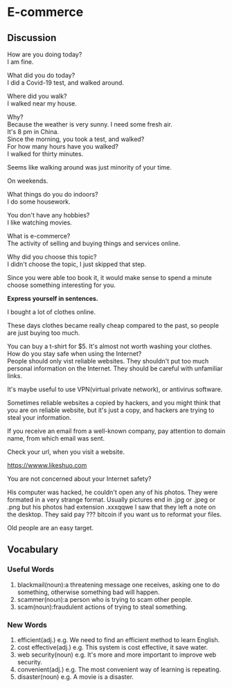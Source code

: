 # E-commerce
## Discussion
How are you doing today?  
I am fine.  

What did you do today?  
I did a Covid-19 test, and walked around.   

Where did you walk?  
I walked near my house.  

Why?  
Because the weather is very sunny. I need some fresh air.   
It's 8 pm in China.  
Since the morning, you took a test, and walked?  
For how many hours have you walked?  
I walked for thirty minutes.  

Seems like walking around was just minority of your time.  

On weekends.  

What things do you do indoors?  
I do some housework.  

You don't have any hobbies?  
I like watching movies.  

What is e-commerce?  
The activity of selling and buying things and services online.  

Why did you choose this topic?  
I didn't choose the topic, I just skipped that step.  

Since you were able too book it, it would make sense to spend a minute choose something interesting for you.  

**Express yourself in sentences.**

I bought a lot of clothes online.  

These days clothes became really cheap compared to the past, so people are just buying too much.  

You can buy a t-shirt for $5. It's almost not worth washing your clothes.   
How do you stay safe when using the Internet?  
People should only vist reliable websites. They shouldn't put too much personal information on the Internet. They should be careful with unfamiliar links.    

It's maybe useful to use VPN(virtual private network), or antivirus software.  

Sometimes reliable websites a copied by hackers, and you might think that you are on reliable website, but it's just a copy, and hackers are trying to steal your information.  

If you receive an email from a well-known company, pay attention to domain name, from which email was sent.  

Check your url, when you visit a website.  

https://wwww.likeshuo.com

You are not concerned about your Internet safety?  

His computer was hacked, he couldn't open any of his photos. They were formated in a very strange format. Usually pictures end in .jpg or .jpeg or .png but his photos had extension .xxxqqwe
I saw that they left a note on the desktop. They said pay ??? bitcoin if you want us to reformat your files.  

Old people are an easy target.  



## Vocabulary
### Useful Words
1. blackmail(noun):a threatening message one receives, asking one to do something, otherwise something bad will happen.
1. scammer(noun):a person who is trying to scam other people.
1. scam(noun):fraudulent actions of trying to steal something.

### New Words
1. efficient(adj.) e.g. We need to find an efficient method to learn English. 
1. cost effective(adj.) e.g. This system is cost effective, it save water.
1. web security(noun) e.g. It's more and more important to improve web security. 
1. convenient(adj.) e.g. The most convenient way of learning is repeating.
1. disaster(noun) e.g. A movie is a disaster.
